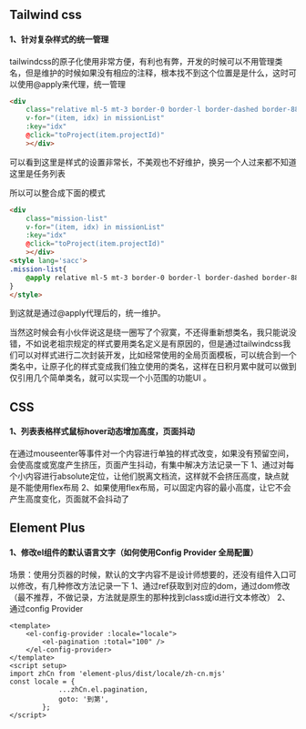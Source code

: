 ## Tailwind css

#### 1、针对复杂样式的统一管理

​	tailwindcss的原子化使用非常方便，有利也有弊，开发的时候可以不用管理类名，但是维护的时候如果没有相应的注释，根本找不到这个位置是是什么，这时可以使用@apply来代理，统一管理

```html
<div
	class="relative ml-5 mt-3 border-0 border-l border-dashed border-888 pb-2 pl-1.5 pr-4"
	v-for="(item, idx) in missionList"
	:key="idx"
	@click="toProject(item.projectId)"
	></div>
```

可以看到这里是样式的设置非常长，不美观也不好维护，换另一个人过来都不知道这里是任务列表

所以可以整合成下面的模式

```html
<div
	class="mission-list"
	v-for="(item, idx) in missionList"
	:key="idx"
	@click="toProject(item.projectId)"
	></div>
<style lang='sacc'>
.mission-list{
    @apply relative ml-5 mt-3 border-0 border-l border-dashed border-888 pb-2 pl-1.5 pr-4
}
</style>
```

到这就是通过@apply代理后的，统一维护。

当然这时候会有小伙伴说这是绕一圈写了个寂寞，不还得重新想类名，我只能说没错，不如说老祖宗规定的样式要用类名定义是有原因的，但是通过tailwindcss我们可以对样式进行二次封装开发，比如经常使用的全局页面模板，可以统合到一个类名中，让原子化的样式变成我们独立使用的类名，这样在日积月累中就可以做到仅引用几个简单类名，就可以实现一个小范围的功能UI 。

## CSS

#### 1、列表表格样式鼠标hover动态增加高度，页面抖动
在通过mouseenter等事件对一个内容进行单独的样式改变，如果没有预留空间，会使高度或宽度产生挤压，页面产生抖动，有集中解决方法记录一下
1、通过对每个小内容进行absolute定位，让他们脱离文档流，这样就不会挤压高度，缺点就是不能使用flex布局
2、如果使用flex布局，可以固定内容的最小高度，让它不会产生高度变化，页面就不会抖动了

## Element Plus

#### 1、修改el组件的默认语言文字（如何使用Config Provider 全局配置）
场景：使用分页器的时候，默认的文字内容不是设计师想要的，还没有组件入口可以修改，有几种修改方法记录一下
1、通过ref获取到对应的dom，通过dom修改（最不推荐，不做记录，方法就是原生的那种找到class或id进行文本修改）
2、通过config Provider
```vue
<template>
	<el-config-provider :locale="locale">
		<el-pagination :total="100" />
	</el-config-provider>
</template>
<script setup>
import zhCn from 'element-plus/dist/locale/zh-cn.mjs'
const locale = {
            ...zhCn.el.pagination,
            goto: '到第',
        };
</script>
```